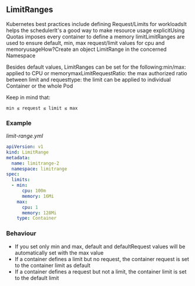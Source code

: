 ## LimitRanges

Kubernetes best practices include defining Request/Limits for workloadsIt helps the schedulerIt's a good way to make resource usage explicitUsing Quotas imposes every container to define a memory limitLimitRanges are used to ensure default, min, max request/limit values for cpu and memoryusageHow?Create an object LimitRange in the concerned Namespace

Besides default values, LimitRanges can be set for the following:min/max: applied to CPU or memorymaxLimitRequestRatio: the max authorized ratio between limit and requesttype: the limit can be applied to individual Container or the whole Pod

Keep in mind that:

```
min ≤ request ≤ limit ≤ max
```

### Example

*limit-range.yml*

```yaml
apiVersion: v1
kind: LimitRange
metadata:
  name: limitrange-2
  namespace: limitrange
spec:
  limits:
  - min:
      cpu: 100m
      memory: 16Mi
    max:
      cpu: 1
      memory: 128Mi
    type: Container
```

### Behaviour

- If you set only min and max, default and defaultRequest values will be automatically set with the max value
- If a container defines a limit but no request, the container request is set to the container limit as default
- If a container defines a request but not a limit, the container limit is set to the default limit
